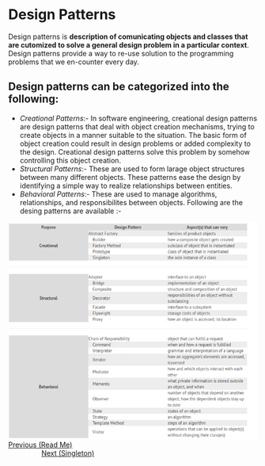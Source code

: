 # Design Patterns
Design patterns is **description of comunicating objects and classes that are cutomized to solve a general design problem in a particular context**.
Design patterns provide a way to re-use solution to the programming problems that we en-counter every day.
## Design patterns can be categorized into the following:
* *Creational Patterns*:- In software engineering, creational design patterns are design patterns that deal with object creation mechanisms, trying to create objects in a manner suitable to the situation. The basic form of object creation could result in design problems or added complexity to the design. Creational design patterns solve this problem by somehow controlling this object creation.
* *Structural Patterns*:- These are used to form larage object structures between many different objects.
These patterns ease the design by identifying a simple way to realize relationships between entities.
* *Behavioral Patterns*:- These are used to manage algorithms, relationships, and responsibilites between objects.
Following are the desing patterns are available :-
<img src="../images/designPatterns.png" height="80%">
<div>	
  <span><a href ="https://github.com/satish-dev/design-patterns/blob/master/README.md" >Previous (Read Me)</a></span>
	&nbsp;&nbsp;&nbsp;&nbsp;&nbsp;&nbsp;&nbsp;&nbsp;&nbsp;&nbsp;&nbsp;&nbsp;&nbsp;
	&nbsp;&nbsp;&nbsp;&nbsp;&nbsp;&nbsp;&nbsp;&nbsp;&nbsp;&nbsp;&nbsp;&nbsp;&nbsp;
	&nbsp;&nbsp;&nbsp;&nbsp;&nbsp;&nbsp;&nbsp;&nbsp;&nbsp;&nbsp;&nbsp;&nbsp;&nbsp;
	&nbsp;&nbsp;&nbsp;&nbsp;&nbsp;&nbsp;&nbsp;&nbsp;&nbsp;&nbsp;&nbsp;&nbsp;&nbsp;
    &nbsp;&nbsp;&nbsp;&nbsp;&nbsp;&nbsp;&nbsp;&nbsp;&nbsp;&nbsp;&nbsp;&nbsp;&nbsp;
	&nbsp;&nbsp;&nbsp;&nbsp;&nbsp;&nbsp;&nbsp;&nbsp;&nbsp;&nbsp;&nbsp;&nbsp;&nbsp;
	&nbsp;&nbsp;&nbsp;&nbsp;&nbsp;&nbsp;&nbsp;&nbsp;&nbsp;&nbsp;&nbsp;&nbsp;&nbsp;
	&nbsp;&nbsp;
	<span><a href ="https://github.com/satish-dev/design-patterns/blob/master/documentation/Singleton.md" >Next (Singleton)</a> </span>
</div>